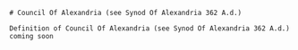 
    # Council Of Alexandria (see Synod Of Alexandria 362 A.d.)

    Definition of Council Of Alexandria (see Synod Of Alexandria 362 A.d.) coming soon
    